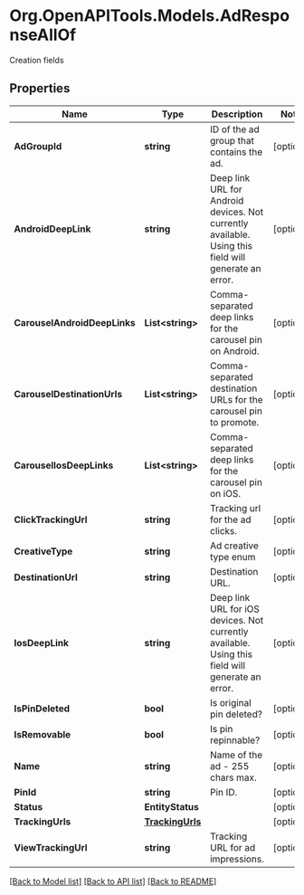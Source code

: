 # Org.OpenAPITools.Models.AdResponseAllOf
Creation fields

## Properties

Name | Type | Description | Notes
------------ | ------------- | ------------- | -------------
**AdGroupId** | **string** | ID of the ad group that contains the ad. | [optional] 
**AndroidDeepLink** | **string** | Deep link URL for Android devices. Not currently available. Using this field will generate an error. | [optional] 
**CarouselAndroidDeepLinks** | **List&lt;string&gt;** | Comma-separated deep links for the carousel pin on Android. | [optional] 
**CarouselDestinationUrls** | **List&lt;string&gt;** | Comma-separated destination URLs for the carousel pin to promote. | [optional] 
**CarouselIosDeepLinks** | **List&lt;string&gt;** | Comma-separated deep links for the carousel pin on iOS. | [optional] 
**ClickTrackingUrl** | **string** | Tracking url for the ad clicks. | [optional] 
**CreativeType** | **string** | Ad creative type enum | [optional] 
**DestinationUrl** | **string** | Destination URL. | [optional] 
**IosDeepLink** | **string** | Deep link URL for iOS devices. Not currently available. Using this field will generate an error. | [optional] 
**IsPinDeleted** | **bool** | Is original pin deleted? | [optional] 
**IsRemovable** | **bool** | Is pin repinnable? | [optional] 
**Name** | **string** | Name of the ad - 255 chars max. | [optional] 
**PinId** | **string** | Pin ID. | [optional] 
**Status** | **EntityStatus** |  | [optional] 
**TrackingUrls** | [**TrackingUrls**](TrackingUrls.md) |  | [optional] 
**ViewTrackingUrl** | **string** | Tracking URL for ad impressions. | [optional] 

[[Back to Model list]](../README.md#documentation-for-models) [[Back to API list]](../README.md#documentation-for-api-endpoints) [[Back to README]](../README.md)

